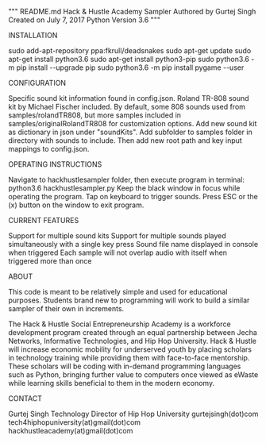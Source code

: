 """
    README.md
    Hack & Hustle Academy Sampler
    Authored by Gurtej Singh
    Created on July 7, 2017
    Python Version 3.6
"""

INSTALLATION

sudo add-apt-repository ppa:fkrull/deadsnakes
sudo apt-get update
sudo apt-get install python3.6
sudo apt-get install python3-pip
sudo python3.6 -m pip install --upgrade pip
sudo python3.6 -m pip install pygame --user

CONFIGURATION

Specific sound kit information found in config.json.
Roland TR-808 sound kit by Michael Fischer included.
By default, some 808 sounds used from samples/rolandTR808, 
but more samples included in samples/originalRolandTR808 for customization options.
Add new sound kit as dictionary in json under "soundKits".
Add subfolder to samples folder in directory with sounds to include.
Then add new root path and key input mappings to config.json.

OPERATING INSTRUCTIONS

Navigate to hackhustlesampler folder, 
then execute program in terminal:
python3.6 hackhustlesampler.py
Keep the black window in focus while operating the program.
Tap on keyboard to trigger sounds.
Press ESC or the (x) button on the window to exit program.

CURRENT FEATURES

Support for multiple sound kits
Support for multiple sounds played simultaneously with a single key press
Sound file name displayed in console when triggered
Each sample will not overlap audio with itself when triggered more than once 

ABOUT

This code is meant to be relatively simple and used for educational purposes. Students brand new to programming will work to build a similar sampler of their own in increments.

The Hack & Hustle Social Entrepreneurship Academy is a workforce development program created through an equal partnership between Jecha Networks, Informative Technologies, and Hip Hop University. Hack & Hustle will increase economic mobility for underserved youth by placing scholars in technology training while providing them with face-to-face mentorship. These scholars will be coding with in-demand programming languages such as Python, bringing further value to computers once viewed as eWaste while learning skills beneficial to them in the modern economy.

CONTACT

Gurtej Singh
Technology Director of Hip Hop University
gurtejsingh(dot)com
tech4hiphopuniversity(at)gmail(dot)com
hackhustleacademy(at)gmail(dot)com
